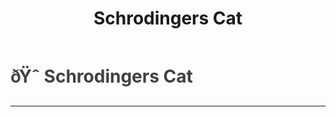 ﻿---
lang: en-US
title: Schrodingers Cat
prev: Romantic
next: Shaman
---

# <font color="#404040">ðŸˆ <b>Schrodingers Cat</b></font> <Badge text="Benign" type="tip" vertical="middle"/>
---

